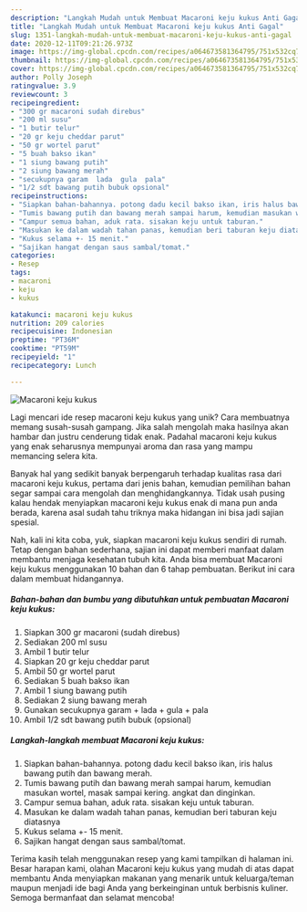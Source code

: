 ```yaml
---
description: "Langkah Mudah untuk Membuat Macaroni keju kukus Anti Gagal"
title: "Langkah Mudah untuk Membuat Macaroni keju kukus Anti Gagal"
slug: 1351-langkah-mudah-untuk-membuat-macaroni-keju-kukus-anti-gagal
date: 2020-12-11T09:21:26.973Z
image: https://img-global.cpcdn.com/recipes/a064673581364795/751x532cq70/macaroni-keju-kukus-foto-resep-utama.jpg
thumbnail: https://img-global.cpcdn.com/recipes/a064673581364795/751x532cq70/macaroni-keju-kukus-foto-resep-utama.jpg
cover: https://img-global.cpcdn.com/recipes/a064673581364795/751x532cq70/macaroni-keju-kukus-foto-resep-utama.jpg
author: Polly Joseph
ratingvalue: 3.9
reviewcount: 3
recipeingredient:
- "300 gr macaroni sudah direbus"
- "200 ml susu"
- "1 butir telur"
- "20 gr keju cheddar parut"
- "50 gr wortel parut"
- "5 buah bakso ikan"
- "1 siung bawang putih"
- "2 siung bawang merah"
- "secukupnya garam  lada  gula  pala"
- "1/2 sdt bawang putih bubuk opsional"
recipeinstructions:
- "Siapkan bahan-bahannya. potong dadu kecil bakso ikan, iris halus bawang putih dan bawang merah."
- "Tumis bawang putih dan bawang merah sampai harum, kemudian masukan wortel, masak sampai kering. angkat dan dinginkan."
- "Campur semua bahan, aduk rata. sisakan keju untuk taburan."
- "Masukan ke dalam wadah tahan panas, kemudian beri taburan keju diatasnya"
- "Kukus selama +- 15 menit."
- "Sajikan hangat dengan saus sambal/tomat."
categories:
- Resep
tags:
- macaroni
- keju
- kukus

katakunci: macaroni keju kukus 
nutrition: 209 calories
recipecuisine: Indonesian
preptime: "PT36M"
cooktime: "PT59M"
recipeyield: "1"
recipecategory: Lunch

---
```



![Macaroni keju kukus](https://img-global.cpcdn.com/recipes/a064673581364795/751x532cq70/macaroni-keju-kukus-foto-resep-utama.jpg)

Lagi mencari ide resep macaroni keju kukus yang unik? Cara membuatnya memang susah-susah gampang. Jika salah mengolah maka hasilnya akan hambar dan justru cenderung tidak enak. Padahal macaroni keju kukus yang enak seharusnya mempunyai aroma dan rasa yang mampu memancing selera kita.



Banyak hal yang sedikit banyak berpengaruh terhadap kualitas rasa dari macaroni keju kukus, pertama dari jenis bahan, kemudian pemilihan bahan segar sampai cara mengolah dan menghidangkannya. Tidak usah pusing kalau hendak menyiapkan macaroni keju kukus enak di mana pun anda berada, karena asal sudah tahu triknya maka hidangan ini bisa jadi sajian spesial.


Nah, kali ini kita coba, yuk, siapkan macaroni keju kukus sendiri di rumah. Tetap dengan bahan sederhana, sajian ini dapat memberi manfaat dalam membantu menjaga kesehatan tubuh kita. Anda bisa membuat Macaroni keju kukus menggunakan 10 bahan dan 6 tahap pembuatan. Berikut ini cara dalam membuat hidangannya.

<!--inarticleads1-->

##### Bahan-bahan dan bumbu yang dibutuhkan untuk pembuatan Macaroni keju kukus:

1. Siapkan 300 gr macaroni (sudah direbus)
1. Sediakan 200 ml susu
1. Ambil 1 butir telur
1. Siapkan 20 gr keju cheddar parut
1. Ambil 50 gr wortel parut
1. Sediakan 5 buah bakso ikan
1. Ambil 1 siung bawang putih
1. Sediakan 2 siung bawang merah
1. Gunakan secukupnya garam + lada + gula + pala
1. Ambil 1/2 sdt bawang putih bubuk (opsional)




<!--inarticleads2-->

##### Langkah-langkah membuat Macaroni keju kukus:

1. Siapkan bahan-bahannya. potong dadu kecil bakso ikan, iris halus bawang putih dan bawang merah.
1. Tumis bawang putih dan bawang merah sampai harum, kemudian masukan wortel, masak sampai kering. angkat dan dinginkan.
1. Campur semua bahan, aduk rata. sisakan keju untuk taburan.
1. Masukan ke dalam wadah tahan panas, kemudian beri taburan keju diatasnya
1. Kukus selama +- 15 menit.
1. Sajikan hangat dengan saus sambal/tomat.




Terima kasih telah menggunakan resep yang kami tampilkan di halaman ini. Besar harapan kami, olahan Macaroni keju kukus yang mudah di atas dapat membantu Anda menyiapkan makanan yang menarik untuk keluarga/teman maupun menjadi ide bagi Anda yang berkeinginan untuk berbisnis kuliner. Semoga bermanfaat dan selamat mencoba!
